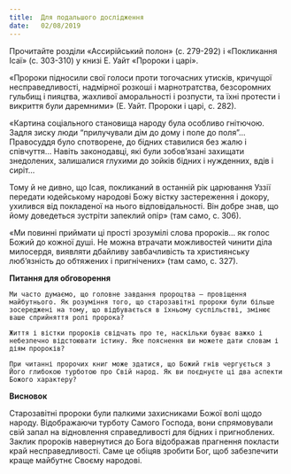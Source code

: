 ```yaml
---
title:  Для подальшого дослідження
date:   02/08/2019
---
```


Прочитайте розділи «Ассирійський полон» (с. 279-292) і «Покликання Ісаї» (с. 303-310) у книзі Е. Уайт «Пророки і царі».

«Пророки підносили свої голоси проти тогочасних утисків, кричущої несправедливості, надмірної розкоші і марнотратства, безсоромних гульбищ і пияцтва, жахливої аморальності і розпусти, та їхні протести і викриття були даремними» (Е. Уайт. Пророки і царі, с. 282).

«Картина соціального становища народу була особливо гнітючою. Задля зиску люди “прилучували дім до дому і поле до поля”... Правосуддя було спотворене, до бідних ставилися без жалю і співчуття... Навіть законодавці, які були зобов’язані захищати знедолених, залишалися глухими до зойків бідних і нужденних, вдів і сиріт...

Тому й не дивно, що Ісая, покликаний в останній рік царювання Уззії передати юдейському народові Божу вістку застереження і докору, ухилився від покладеної на нього відповідальності. Він добре знав, що йому доведеться зустріти запеклий опір» (там само, с. 306).

«Ми повинні приймати ці прості зрозумілі слова пророків... як голос Божий до кожної душі. Не можна втрачати можливостей чинити діла милосердя, виявляти дбайливу завбачливість та християнську люб’язність до обтяжених і пригнічених» (там само, с. 327).

**Питання для обговорення**

`Ми часто думаємо, що головне завдання пророцтва – провіщення майбутнього. Як розуміння того, що старозавітні пророки були більше зосереджені на тому, що відбувається в їхньому суспільстві, змінює ваше сприйняття ролі пророка?`

`Життя і вістки пророків свідчать про те, наскільки буває важко і небезпечно відстоювати істину. Яке пояснення ви можете дати словам і діям пророків?`

`При читанні пророчих книг може здатися, що Божий гнів чергується з Його глибокою турботою про Свій народ. Як ви поєднуєте ці два аспекти Божого характеру?`

**Висновок**

Старозавітні пророки були палкими захисниками Божої волі щодо народу. Відображаючи турботу Самого Господа, вони спрямовували свій запал на відновлення справедливості для бідних і пригноблених. Заклик пророків навернутися до Бога відображав прагнення покласти край несправедливості. Саме це обіцяв зробити Бог, щоб забезпечити краще майбутнє Своєму народові.